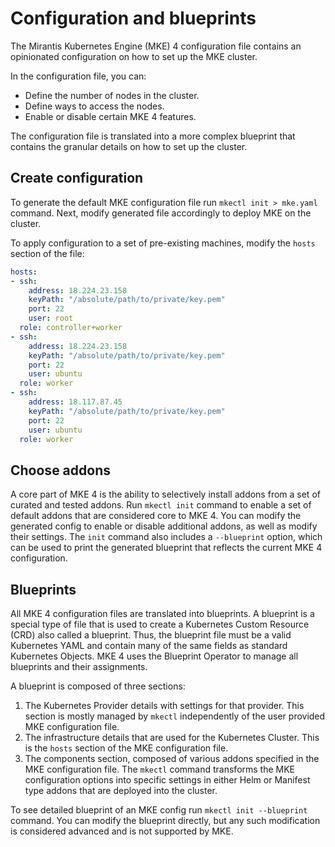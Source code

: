 # Configuration and blueprints

The Mirantis Kubernetes Engine (MKE) 4 configuration file contains an
opinionated configuration on how to set up the MKE cluster.

In the configuration file, you can:

- Define the number of nodes in the cluster.
- Define ways to access the nodes.
- Enable or disable certain MKE 4 features.

The configuration file is translated into a more complex blueprint
that contains the granular details on how to set up the cluster.

## Create configuration

To generate the default MKE configuration file run `mkectl init > mke.yaml` command.
Next, modify generated file accordingly to deploy MKE on the cluster.

To apply configuration to a set of pre-existing machines, modify the `hosts` 
section of the file:

```yaml
hosts:
- ssh:
    address: 18.224.23.158
    keyPath: "/absolute/path/to/private/key.pem"
    port: 22
    user: root
  role: controller+worker
- ssh:
    address: 18.224.23.158
    keyPath: "/absolute/path/to/private/key.pem"
    port: 22
    user: ubuntu
  role: worker
- ssh:
    address: 18.117.87.45
    keyPath: "/absolute/path/to/private/key.pem"
    port: 22
    user: ubuntu
  role: worker
```

## Choose addons

A core part of MKE 4 is the ability to selectively install addons from a set of
curated and tested addons. Run `mkectl init` command to enable a set of default
addons that are considered core to MKE 4. You can modify the generated config to
enable or disable additional addons, as well as modify their settings.
The `init` command also includes a `--blueprint` option, which can be used to
print the generated blueprint that reflects the current MKE 4 configuration.

## Blueprints

All MKE 4 configuration files are translated into blueprints. 
A blueprint is a special type of file that is used
to create a Kubernetes Custom Resource (CRD) also called a blueprint. 
Thus, the blueprint file must be a valid Kubernetes YAML and contain many 
of the same fields as standard Kubernetes Objects.
MKE 4 uses the Blueprint Operator to manage all blueprints and their assignments.

A blueprint is composed of three sections:

1. The Kubernetes Provider details with settings for that provider.
This section is mostly managed by `mkectl` independently of the user provided MKE configuration file.
2. The infrastructure details that are used for the Kubernetes Cluster.
This is the `hosts` section of the MKE configuration file.
3. The components section, composed of various addons specified in the MKE
configuration file. The `mkectl` command transforms the MKE configuration options 
into specific settings in either Helm or Manifest type addons that are deployed
into the cluster.

To see detailed blueprint of an MKE config run `mkectl init --blueprint` command.
You can modify the blueprint directly, but any such modification is considered 
advanced and is not supported by MKE.

<!-- Please see the Blueprint Operator [documentation](https://mirantiscontainers.github.io/boundless/) for more details on blueprints. - broken link -->
